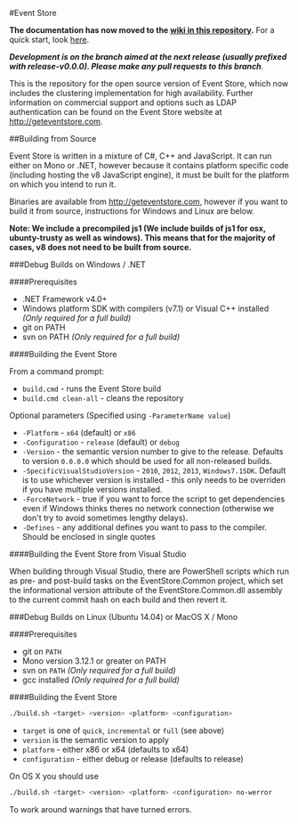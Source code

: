 
#Event Store

**The documentation has now moved to the <a href="https://github.com/EventStore/EventStore/wiki">wiki in this repository</a>.** For a quick start, look <a href="https://github.com/EventStore/EventStore/wiki/Running-the-Event-Store">here</a>.

<em>**Development is on the branch aimed at the next release (usually prefixed with release-v0.0.0). Please make any pull requests to this branch**.</em>

This is the repository for the open source version of Event Store, which now includes the clustering implementation for high availability. Further information on commercial support and options such as LDAP authentication can be found on the Event Store website at http://geteventstore.com.

##Building from Source

Event Store is written in a mixture of C#, C++ and JavaScript. It can run either on Mono or .NET, however because it contains platform specific code (including hosting the v8 JavaScript engine), it must be built for the platform on which you intend to run it.

Binaries are available from http://geteventstore.com, however if you want to build it from source, instructions for Windows and Linux are below.

**Note: We include a precompiled js1 (We include builds of js1 for osx, ubunty-trusty as well as windows). This means that for the majority of cases, v8 does not need to be built from source.**

###Debug Builds on Windows / .NET

####Prerequisites

- .NET Framework v4.0+
- Windows platform SDK with compilers (v7.1) or Visual C++ installed *(Only required for a full build)*
- git on PATH
- svn on PATH *(Only required for a full build)*

####Building the Event Store

From a command prompt:

- `build.cmd` - runs the Event Store build
- `build.cmd clean-all` - cleans the repository

Optional parameters (Specified using `-ParameterName value`)

- `-Platform` - `x64` (default) or `x86`
- `-Configuration` - `release` (default) or `debug`
- `-Version` - the semantic version number to give to the release. Defaults to version `0.0.0.0` which should be used for all non-released builds.
- `-SpecificVisualStudioVersion` - `2010`, `2012`, `2013`, `Windows7.1SDK`. Default is to use whichever version is installed - this only needs to be overriden if you have multiple versions installed.
- `-ForceNetwork` - true if you want to force the script to get dependencies even if Windows thinks theres no network connection (otherwise we don't try to avoid sometimes lengthy delays).
- `-Defines` - any additional defines you want to pass to the compiler. Should be enclosed in single quotes

####Building the Event Store from Visual Studio

When building through Visual Studio, there are PowerShell scripts which run as
pre- and post-build tasks on the EventStore.Common project, which set the
informational version attribute of the EventStore.Common.dll assembly to the
current commit hash on each build and then revert it.

###Debug Builds on Linux (Ubuntu 14.04) or MacOS X / Mono

####Prerequisites

- git on `PATH`
- Mono version 3.12.1 or greater on PATH
- svn on `PATH` *(Only required for a full build)*
- gcc installed *(Only required for a full build)*

####Building the Event Store

```bash
./build.sh <target> <version> <platform> <configuration>
```

- `target` is one of `quick`, `incremental` or `full` (see above)
- `version` is the semantic version to apply
- `platform` - either x86 or x64 (defaults to x64)
- `configuration` - either debug or release (defaults to release)

On OS X you should use 

```bash
./build.sh <target> <version> <platform> <configuration> no-werror
```

To work around warnings that have turned errors.
